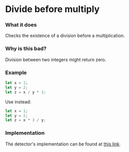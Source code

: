 # Divide before multiply

### What it does

Checks the existence of a division before a multiplication.

### Why is this bad?

Division between two integers might return zero.

### Example

```rust
let x = 1;
let y = 2;
let z = x / y * 3;
```

Use instead:

```rust
let x = 1;
let y = 2;
let z = x * 3 / y;
```

### Implementation

The detector's implementation can be found at [this link](https://github.com/CoinFabrik/scout/tree/main/detectors/divide-before-multiply).
